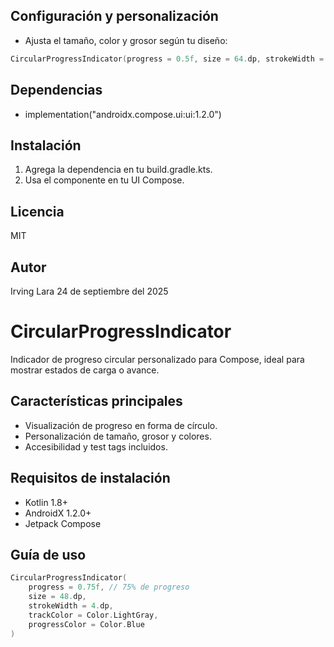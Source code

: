 
## Configuración y personalización
- Ajusta el tamaño, color y grosor según tu diseño:
```kotlin
CircularProgressIndicator(progress = 0.5f, size = 64.dp, strokeWidth = 8.dp)
```

## Dependencias
- implementation("androidx.compose.ui:ui:1.2.0")

## Instalación
1. Agrega la dependencia en tu build.gradle.kts.
2. Usa el componente en tu UI Compose.

## Licencia
MIT

## Autor
Irving Lara
24 de septiembre del 2025
# CircularProgressIndicator

Indicador de progreso circular personalizado para Compose, ideal para mostrar estados de carga o avance.

## Características principales
- Visualización de progreso en forma de círculo.
- Personalización de tamaño, grosor y colores.
- Accesibilidad y test tags incluidos.

## Requisitos de instalación
- Kotlin 1.8+
- AndroidX 1.2.0+
- Jetpack Compose

## Guía de uso
```kotlin
CircularProgressIndicator(
    progress = 0.75f, // 75% de progreso
    size = 48.dp,
    strokeWidth = 4.dp,
    trackColor = Color.LightGray,
    progressColor = Color.Blue
)
```

